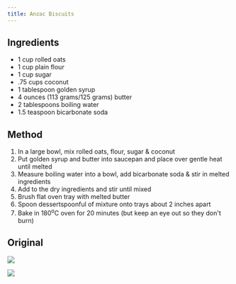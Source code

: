 ```yaml
---
title: Anzac Biscuits
---
```

## Ingredients

- 1 cup rolled oats
- 1 cup plain flour
- 1 cup sugar
- .75 cups coconut
- 1 tablespoon golden syrup
- 4 ounces (113 grams/125 grams) butter
- 2 tablespoons boiling water
- 1.5 teaspoon bicarbonate soda

## Method

1. In a large bowl, mix rolled oats, flour, sugar & coconut
2. Put golden syrup and butter into saucepan and place over gentle heat until melted
3. Measure boiling water into a bowl, add bicarbonate soda & stir in melted ingredients
4. Add to the dry ingredients and stir until mixed
5. Brush flat oven tray with melted butter
6. Spoon dessertspoonful of mixture onto trays about 2 inches apart
7. Bake in 180<sup>o</sup>C oven for 20 minutes (but keep an eye out so they don't burn)


## Original

![](https://djon.es/assets/memex/sense/Recipes/images/anzacBiscuits.png)

![](https://djon.es/assets/memex/sense/Recipes/images/anzacBiscuits2.png)